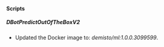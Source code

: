 
#### Scripts

##### DBotPredictOutOfTheBoxV2

- Updated the Docker image to: *demisto/ml:1.0.0.3099599*.

